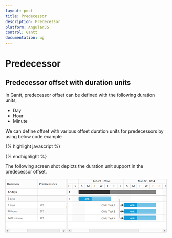 ```yaml
---
layout: post
title: Predecessor
description: Predecessor
platform: AngularJS
control: Gantt
documentation: ug
---
```


# Predecessor

## Predecessor offset with duration units

In Gantt, predecessor offset can be defined with the following duration units, 

* Day
* Hour
* Minute

We can define offset with various offset duration units for predecessors by using below code example

{% highlight javascript %}

<body ng-controller="GanttCtrl">
   <!--Add  Gantt control here-->    
   <div id="GanttContainer" ej-gantt
   //...
   e-datasource="data"
    e-predecessormapping= "Predecessor"
    >
   </div>
   <script>
   var data = [
    //...
    {
        //...
    Predecessor: "4FS+2d"
    },
    { 
        //...
        Predecessor: "4FS+16h"
    },
    { 
        //...
        Predecessor: "4FS+960m"
    }
];
  angular.module('listCtrl', ['ejangular'])
           .controller('GanttCtrl', function ($scope) {
               //...
               $scope.data="data";
          });  
</script>
</body>

{% endhighlight %}

The following screen shot depicts the duration unit support in the predecessor offset.

![](Predecessor_images/Predecessor_img1.png)


